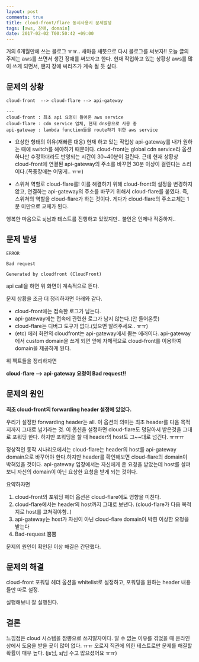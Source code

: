 ```yaml
---
layout: post
comments: true
title: cloud-front/flare 동시사용시 문제발생
tags: [aws, 장애, domain]
date: 2017-02-02 T00:50:42 +09:00
---
```

거의 6개월만에 쓰는 블로그 ㅠㅠ..
새마음 새뜻으로 다시 블로그를 써보자!!
오늘 글의 주제는 aws를 쓰면서 생긴 장애를 써보자고 한다.
현재 작업하고 있는 상황상 aws를 많이 쓰게 되면서,
왠지 장애 씨리즈가 계속 될 듯 싶다.


## 문제의 상황
```
cloud-front  --> cloud-flare --> api-gateway

---
cloud-front : 최초 api 요청이 들어온 aws service
cloud-flare : cdn service 업체, 현재 dns용으로 사용 중
api-gateway : lambda function들을 route하기 위한 aws service
```
- 요상한 형태의 이유(재빠른 대응)
현재 하고 있는 작업상 api-gateway를 내가 원하는 때에 switch를 해야하기 때문이다. cloud-front는 global cdn service라 옵션 하나만 수정하더라도 반영되는 시간이 30~40분이 걸린다.
근데 현재 상황상 cloud-front에 연결된 api-gateway의 주소를 바꾸면 30분 이상이 걸린다는 소리이다.(폭풍장애는 어떻게.. ㅠㅠ)

- 스위쳐 역할로 cloud-flare를!
이를 해결하기 위해 cloud-front의 설정을 변경하지 않고, 연결하는 api-gateway의 주소를 바꾸기 위해서 cloud-flare를 붙였다. 즉, 스위쳐의 역할을 cloud-flare가 하는 것이다. 게다가 cloud-flare의 주소교체는 1분 미만으로 교체가 된다.

행복한 마음으로 sj님과 테스트를 진행하고 있었지만..
불안은 언제나 적중하지..

## 문제 발생

```
ERROR

Bad request

Generated by cloudfront (CloudFront)
```

api call을 하면 위 화면이 계속적으로 뜬다.

문제 상황을 조금 더 정리하자면 아래와 같다.
- cloud-front에는 접속한 로그가 남는다.
- api-gateway에는 접속에 관련한 로그가 남지 않는다.(안 들어온듯)
- cloud-flare는 디버그 도구가 없다.(있으면 알려주세요.. ㅠㅠ)
- (etc) 에러 화면의 cloudfront는 api-gateway에서 뿜는 에러이다. api-gateway에서 custom domain을 쓰게 되면 앞에 자체적으로 cloud-front를 이용하여 domain을 제공하게 된다.

위 팩트들을 정리하자면

**cloud-flare --> api-gateway 요청이 Bad request!!**

## 문제의 원인
**최초 cloud-front의 forwarding header 설정에 있었다.**

우리가 설정한 forwarding header는 all.
이 옵션의 의미는 최초 header를 다음 목적지까지 그대로 넘기라는 것.
이 옵션을 설정하면 cloud-flare도 덩달아서 받은것을 그대로 포워딩 한다. 하지만 포워딩을 할 때 header의 host도 그~~대로 넘긴다. ㅠㅠㅠ

정상적인 동작 시나리오에서는 cloud-flare는 header의 host를 api-gateway domain으로 바꾸어야 한다.하지만 header를 확인해보면 cloud-flare의 domain이 박혀있을 것이다. api-gateway 입장에서는 자신에게 온 요청을 받았는데 host를 살펴보니 자신의 domain이 아닌 요상한 요청을 받게 되는 것이다.

요약하자면
1. cloud-front의 포워딩 헤더 옵션은 cloud-flare에도 영향을 미친다.
2. cloud-flare에서는 header의 host까지 그대로 보낸다. (cloud-flare가 다음 목적지로 host를 고쳐줘야함..)
3. api-gateway는 host가 자신이 아닌 cloud-flare domain이 박힌 이상한 요청을 받는다
4. Bad-request 뿜뿜

문제의 원인이 확인된 이상 해결은 간단했다.

## 문제의 해결

cloud-front 포워딩 헤더 옵션을 whitelist로 설정하고,
포워딩을 원하는 header 내용들만 따로 설정.

실행해보니 잘 실행된다.


## 결론
느낌점은 cloud 시스템을 짬뽕으로 쓰지말자이다.
알 수 없는 이유를 겪었을 때 온라인상에서 도움을 받을 곳이 많이 없다. ㅠㅠ
오로지 직관에 의한 테스트로만 문제를 해결할 확률이 매우 높다. (js님, sj님 수고 많으셨어요 ㅠㅠ)
